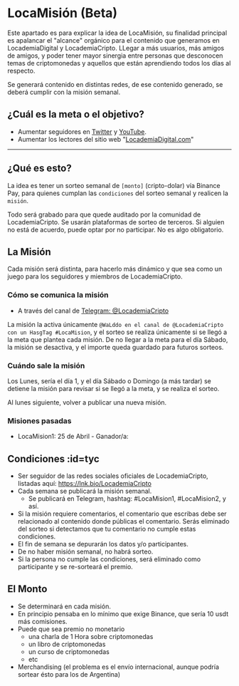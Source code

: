 # LocaMisión (Beta)

Este apartado es para explicar la idea de LocaMisión, su finalidad principal es apalancar el "alcance" orgánico para el contenido que generamos en LocademiaDigital y LocademiaCripto. LLegar a más usuarios, más amigos de amigos, y poder tener mayor sinergia entre personas que desconocen temas de criptomonedas y aquellos que están aprendiendo todos los días al respecto.

Se generará contenido en distintas redes, de ese contenido generado, se deberá cumplir con la misión semanal.

## ¿Cuál es la meta o el objetivo?
- Aumentar seguidores en [Twitter](https://twitter.com/LocademiaCripto) y [YouTube](https://youtube.com/LocademiaCripto).
- Aumentar los lectores del sitio web "[LocademiaDigital.com](https://www.locademiadigital.com)"

***

## ¿Qué es esto?
La idea es tener un sorteo semanal de `[monto]` (cripto-dolar) vía Binance Pay, para quienes cumplan las `condiciones` del  sorteo semanal y realicen la `misión`.

Todo será grabado para que quede auditado por la comunidad de LocademiaCripto. Se usarán plataformas de sorteo de terceros. Si alguien no está de acuerdo, puede optar por no participar. No es algo obligatorio.

## La Misión
Cada misión será distinta, para hacerlo más dinámico y que sea como un juego para los seguidores y miembros de LocademiaCripto. 

### Cómo se comunica la misión

- A través del canal de [Telegram: @LocademiaCripto](https://t.me/LocademiaCripto)

La misión la activa únicamente `@WaLddo en el canal de @LocademiaCripto con un HasgTag #LocaMision`, y el sorteo se realiza únicamente si se llegó a la meta que plantea cada misión. De no llegar a la meta para el día Sábado, la misión se desactiva, y el importe queda guardado para futuros sorteos.

### Cuándo sale la misión
Los Lunes, sería el día 1, y el día Sábado o Domingo (a más tardar) se detiene la misión para revisar si se llegó a la meta, y se realiza el sorteo. 

Al lunes siguiente, volver a publicar una nueva misión. 

### Misiones pasadas

- LocaMision1: 25 de Abril - Ganador/a: 

## Condiciones :id=tyc
- Ser seguidor de las redes sociales oficiales de LocademiaCripto, listadas aquí: https://lnk.bio/LocademiaCripto
- Cada semana se publicará la misión semanal. 
  - Se publicará en Telegram, hashtag: #LocaMision1, #LocaMision2, y así.
- Si la misión requiere comentarios, el comentario que escribas debe ser relacionado al contenido donde públicas el comentario. Serás eliminado del sorteo si detectamos que tu comentario no cumple estas condiciones.
- El fin de semana se depurarán los datos y/o participantes.
- De no haber misión semanal, no habrá sorteo.
- Si la persona no cumple las condiciones, será eliminado como participante y se re-sorteará el premio.

## El Monto
- Se determinará en cada misión.
- En principio pensaba en lo mínimo que exige Binance, que sería 10 usdt más comisiones.
- Puede que sea premio no monetario
  - una charla de 1 Hora sobre criptomonedas
  - un libro de criptomonedas
  - un curso de criptomonedas
  - etc
- Merchandising (el problema es el envío internacional, aunque podría sortear ésto para los de Argentina)

